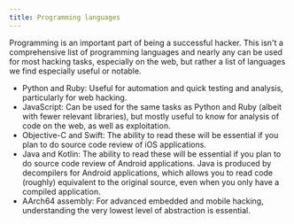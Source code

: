 ```yaml
---
title: Programming languages
---
```


Programming is an important part of being a successful hacker.  This isn't a comprehensive list of programming languages and nearly any can be used for most hacking tasks, especially on the web, but rather a list of languages we find especially useful or notable.

<ul>
	<li>Python and Ruby: Useful for automation and quick testing and analysis, particularly for web hacking.</li>
	<li>JavaScript: Can be used for the same tasks as Python and Ruby (albeit with fewer relevant libraries), but mostly useful to know for analysis of code on the web, as well as exploitation.</li>
	<li>Objective-C and Swift: The ability to read these will be essential if you plan to do source code review of iOS applications.</li>
	<li>Java and Kotlin: The ability to read these will be essential if you plan to do source code review of Android applications.  Java is produced by decompilers for Android applications, which allows you to read code (roughly) equivalent to the original source, even when you only have a compiled application.</li>
	<li>AArch64 assembly: For advanced embedded and mobile hacking, understanding the very lowest level of abstraction is essential.</li>
</ul>
